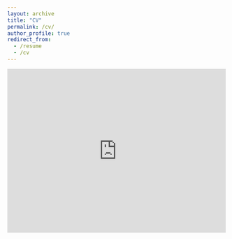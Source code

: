```yaml
---
layout: archive
title: "CV"
permalink: /cv/
author_profile: true
redirect_from:
  - /resume
  - /cv
---
```

<embed src="https://drive.google.com/viewerng/
viewer?embedded=true&url=https://github.com/govind-aadithya/govind-aadithya.github.io/blob/master/files/Resume-Govind_Robotics_May23.pdf" width="500" height="375">
